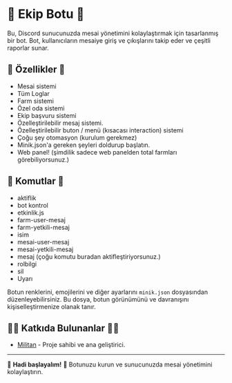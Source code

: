 # 🎉 **Ekip Botu** 🎉

Bu, Discord sunucunuzda mesai yönetimini kolaylaştırmak için tasarlanmış bir bot. Bot, kullanıcıların mesaiye giriş ve çıkışlarını takip eder ve çeşitli raporlar sunar.

## 📜 **Özellikler** 📜

- Mesai sistemi
- Tüm Loglar
- Farm sistemi
- Özel oda sistemi
- Ekip başvuru sistemi
- Özelleştirilebilir mesaj sistemi.
- Özelleştirilebilir buton / menü (kısacası interaction) sistemi
- Çoğu şey otomasyon (kurulum gerekmez)
- Minik.json'a gereken şeyleri doldurup başlatın.
- Web panel! (şimdilik sadece web panelden total farmları görebiliyorsunuz.)

## 🎨 **Komutlar** 🎨
- aktiflik
- bot kontrol
- etkinlik.js
- farm-user-mesaj
- farm-yetkili-mesaj
- isim
- mesai-user-mesaj
- mesai-yetkili-mesaj
- mesaj (çoğu komutu buradan aktifleştiriyorsunuz.)
- rolbilgi
- sil
- Uyarı

Botun renklerini, emojilerini ve diğer ayarlarını `minik.json` dosyasından düzenleyebilirsiniz. Bu dosya, botun görünümünü ve davranışını kişiselleştirmenize olanak tanır.

## 🧑‍💻 **Katkıda Bulunanlar** 🧑‍💻

- [Militan](https://github.com/militancc) - Proje sahibi ve ana geliştirici.

---

🎉 **Hadi başlayalım!** 🎉 Botunuzu kurun ve sunucunuzda mesai yönetimini kolaylaştırın.

